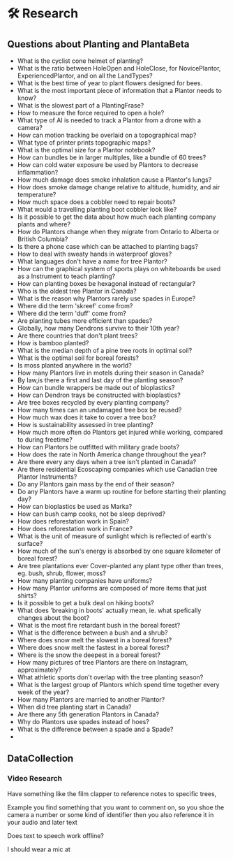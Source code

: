# 🛠 Research

## Questions about Planting and PlantaBeta

- What is the cyclist cone helmet of planting?
- What is the ratio between HoleOpen and HoleClose, for NovicePlantor, ExperiencedPlantor, and on all the LandTypes?
- What is the best time of year to plant flowers designed for bees.
- What is the most important piece of information that a Plantor needs to know?
- What is the slowest part of a PlantingFrase?
- How to measure the force required to open a hole?
- What type of AI is needed to track a Plantor from a drone with a camera?
- How can motion tracking be overlaid on a topographical map?
- What type of printer prints topographic maps?
- What is the optimal size for a Plantor notebook?
- How can bundles be in larger multiples, like a bundle of 60 trees?
- How can cold water exposure be used by Plantors to decrease inflammation?
- How much damage does smoke inhalation cause a Plantor's lungs?
- How does smoke damage change relative to altitude, humidity, and air temperature?
- How much space does a cobbler need to repair boots?
- What would a travelling planting boot cobbler look like?
- Is it possible to get the data about how much each planting company plants and where?
- How do Plantors change when they migrate from Ontario to Alberta or British Columbia?
- Is there a phone case which can be attached to planting bags?
- How to deal with sweaty hands in waterproof gloves?
- What languages don't have a name for tree Plantor?
- How can the graphical system of sports plays on whiteboards be used as a Instrument to teach planting?
- How can planting boxes be hexagonal instead of rectangular?
- Who is the oldest tree Plantor in Canada?
- What is the reason why Plantors rarely use spades in Europe?
- Where did the term 'skreef' come from?
- Where did the term 'duff' come from?
- Are planting tubes more efficient than spades?
- Globally, how many Dendrons survive to their 10th year?
- Are there countries that don't plant trees?
- How is bamboo planted?
- What is the median depth of a pine tree roots in optimal soil?
- What is the optimal soil for boreal forests?
- Is moss planted anywhere in the world?
- How many Plantors live in motels during their season in Canada?
- By law,is there a first and last day of the planting season?  
- How can bundle wrappers be made out of bioplastics?
- How can Dendron trays be constructed with bioplastics?
- Are tree boxes recycled by every planting company?
- How many times can an undamaged tree box be reused?
- How much wax does it take to cover a tree box?
- How is sustainability assessed in tree planting?
- How much more often do Plantors get injured while working, compared to during freetime?
- How can Plantors be outfitted with military grade boots?
- How does the rate in North America change throughout the year?
- Are there every any days when a tree isn't planted in Canada?
- Are there residential Ecoscaping companies which use Canadian tree Plantor Instruments?
- Do any Plantors gain mass by the end of their season?
- Do any Plantors have a warm up routine for before starting their planting day?
- How can bioplastics be used as Marka?
- How can bush camp cooks, not be sleep deprived?
- How does reforestation work in Spain?
- How does reforestation work in France?
- What is the unit of measure of sunlight which is reflected of earth's surface?
- How much of the sun's energy is absorbed by one square kilometer of boreal forest?
- Are tree plantations ever Cover-planted any plant type other than trees, eg. bush, shrub, flower, moss?
- How many planting companies have uniforms?
- How many Plantor uniforms are composed of more items that just shirts?
- Is it possible to get a bulk deal on hiking boots?
- What does 'breaking in boots' actually mean, ie. what spefically changes about the boot?
- What is the most fire retardant bush in the boreal forest?
- What is the difference between a bush and a shrub?
- Where does snow melt the slowest in a boreal forest?
- Where does snow melt the fastest in a boreal forest?
- Where is the snow the deepest in a boreal forest?
- How many pictures of tree Plantors are there on Instagram, approximately?
- What athletic sports don't overlap with the tree planting season?
- What is the largest group of Plantors which spend time together every week of the year?
- How many Plantors are married to another Plantor?
- When did tree planting start in Canada?
- Are there any 5th generation Plantors in Canada?
- Why do Plantors use spades instead of hoes?
- What is the difference between a spade and a Spade?
-

## DataCollection

### Video Research

Have something like the film clapper to reference notes to specific trees,

Example you find something that you want to comment on, so you shoe the camera a number or some kind of identifier then you also reference it in your audio and later text

Does text to speech work offline?

I should wear a mic at
